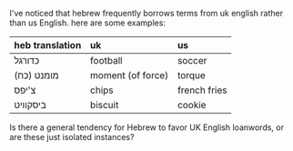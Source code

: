 I've noticed that hebrew frequently borrows terms from uk english rather than us English. here are some examples:

| heb translation | uk                | us           |
| :-------------- | :---------------- | :----------- |
| כדורגל          | football          | soccer       |
| מומנט (כח)      | moment (of force) | torque       |
| צ'יפס           | chips             | french fries |
| ביסקוויט        | biscuit           | cookie       |

Is there a general tendency for Hebrew to favor UK English loanwords, or are these just isolated instances?